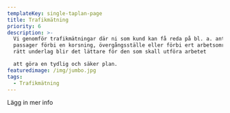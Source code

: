 ```yaml
---
templateKey: single-taplan-page
title: Trafikmätning
priority: 6
description: >-
  Vi genomför trafikmätningar där ni som kund kan få reda på bl. a. antal
  passager förbi en korsning, övergångsställe eller förbi ert arbetsområde. Med
  rätt underlag blir det lättare för den som skall utföra arbetet

  att göra en tydlig och säker plan.
featuredimage: /img/jumbo.jpg
tags:
  - Trafikmätning
---
```

Lägg in mer info